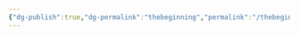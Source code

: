 ```yaml
---
{"dg-publish":true,"dg-permalink":"thebeginning","permalink":"/thebeginning/","dgHomeLink":true,"dgPassFrontmatter":false}
---
```


